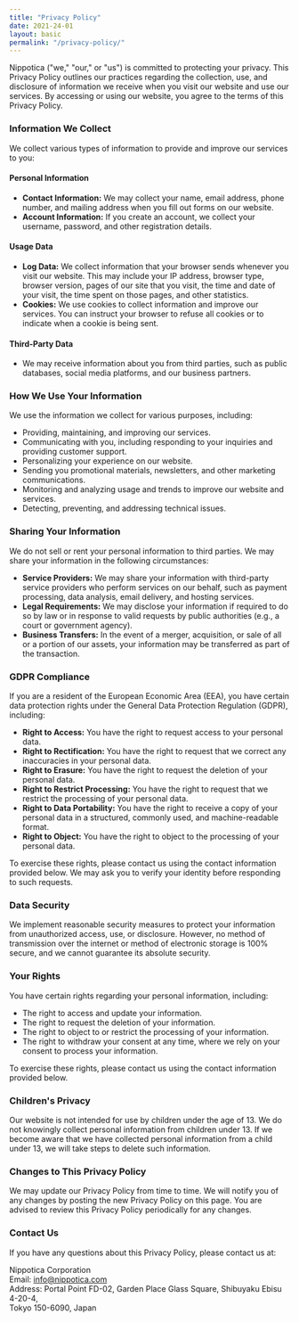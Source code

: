 ```yaml
---
title: "Privacy Policy"
date: 2021-24-01
layout: basic
permalink: "/privacy-policy/"
---
```



Nippotica ("we," "our," or "us") is committed to protecting your privacy. This Privacy Policy outlines our practices regarding the collection, use, and disclosure of information we receive when you visit our website and use our services. By accessing or using our website, you agree to the terms of this Privacy Policy.

### Information We Collect
We collect various types of information to provide and improve our services to you:

#### Personal Information
- **Contact Information:** We may collect your name, email address, phone number, and mailing address when you fill out forms on our website.
- **Account Information:** If you create an account, we collect your username, password, and other registration details.

#### Usage Data
- **Log Data:** We collect information that your browser sends whenever you visit our website. This may include your IP address, browser type, browser version, pages of our site that you visit, the time and date of your visit, the time spent on those pages, and other statistics.
- **Cookies:** We use cookies to collect information and improve our services. You can instruct your browser to refuse all cookies or to indicate when a cookie is being sent.

#### Third-Party Data
- We may receive information about you from third parties, such as public databases, social media platforms, and our business partners.

### How We Use Your Information
We use the information we collect for various purposes, including:
- Providing, maintaining, and improving our services.
- Communicating with you, including responding to your inquiries and providing customer support.
- Personalizing your experience on our website.
- Sending you promotional materials, newsletters, and other marketing communications.
- Monitoring and analyzing usage and trends to improve our website and services.
- Detecting, preventing, and addressing technical issues.

### Sharing Your Information
We do not sell or rent your personal information to third parties. We may share your information in the following circumstances:
- **Service Providers:** We may share your information with third-party service providers who perform services on our behalf, such as payment processing, data analysis, email delivery, and hosting services.
- **Legal Requirements:** We may disclose your information if required to do so by law or in response to valid requests by public authorities (e.g., a court or government agency).
- **Business Transfers:** In the event of a merger, acquisition, or sale of all or a portion of our assets, your information may be transferred as part of the transaction.

### GDPR Compliance
If you are a resident of the European Economic Area (EEA), you have certain data protection rights under the General Data Protection Regulation (GDPR), including:
- **Right to Access:** You have the right to request access to your personal data.
- **Right to Rectification:** You have the right to request that we correct any inaccuracies in your personal data.
- **Right to Erasure:** You have the right to request the deletion of your personal data.
- **Right to Restrict Processing:** You have the right to request that we restrict the processing of your personal data.
- **Right to Data Portability:** You have the right to receive a copy of your personal data in a structured, commonly used, and machine-readable format.
- **Right to Object:** You have the right to object to the processing of your personal data.

To exercise these rights, please contact us using the contact information provided below. We may ask you to verify your identity before responding to such requests.

### Data Security
We implement reasonable security measures to protect your information from unauthorized access, use, or disclosure. However, no method of transmission over the internet or method of electronic storage is 100% secure, and we cannot guarantee its absolute security.

### Your Rights
You have certain rights regarding your personal information, including:
- The right to access and update your information.
- The right to request the deletion of your information.
- The right to object to or restrict the processing of your information.
- The right to withdraw your consent at any time, where we rely on your consent to process your information.

To exercise these rights, please contact us using the contact information provided below.

### Children's Privacy
Our website is not intended for use by children under the age of 13. We do not knowingly collect personal information from children under 13. If we become aware that we have collected personal information from a child under 13, we will take steps to delete such information.

### Changes to This Privacy Policy
We may update our Privacy Policy from time to time. We will notify you of any changes by posting the new Privacy Policy on this page. You are advised to review this Privacy Policy periodically for any changes.

### Contact Us
If you have any questions about this Privacy Policy, please contact us at:

Nippotica Corporation   
Email: info@nippotica.com   
Address: Portal Point FD-02, Garden Place Glass Square, Shibuyaku Ebisu 4-20-4,   
Tokyo 150-6090, Japan
